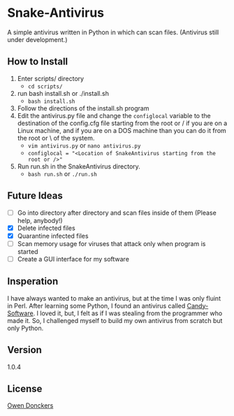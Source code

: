 Snake-Antivirus
==============
A simple antivirus written in Python in which can scan files. (Antivirus still under development.)

How to Install
--------------
1. Enter scripts/ directory
   - `cd scripts/`
2. run bash install.sh or ./install.sh
   - `bash install.sh`
3. Follow the directions of the install.sh program
4. Edit the antivirus.py file and change the `configlocal` variable to the destination of the config.cfg file starting from the root or / if you are on a Linux machine, and if you are on a DOS machine than you can do it from the root or \ of the system.
   - `vim antivirus.py` or `nano antivirus.py`
   - `configlocal = "<Location of SnakeAntivirus starting from the root or />"`
5. Run run.sh in the SnakeAntivirus directory.
   - `bash run.sh` or `./run.sh`

Future Ideas
------------
- [ ] Go into directory after directory and scan files inside of them (Please help, anybody!)
- [X] Delete infected files
- [X] Quarantine infected files
- [ ] Scan memory usage for viruses that attack only when program is started
- [ ] Create a GUI interface for my software

Insperation
-----------
I have always wanted to make an antivirus, but at the time I was only fluint in Perl. After learning some Python, I found an antivirus called [Candy-Software]. I loved it, but, I felt as if I was stealing from the programmer who made it. So, I challenged myself to build my own antivirus from scratch but only Python.

Version
-------
1.0.4

License
-------
[Owen Donckers]

[here]:https://github.com/odonckers/Snake-Antivirus/wiki
[Candy-Software]:https://github.com/iskernel/candy-antivirus
[Owen Donckers]:https://github.com/odonckers/Snake-Antivirus/blob/master/LICENSE.md
